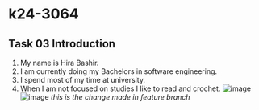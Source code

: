 # k24-3064
## Task 03 Introduction
1. My name is Hira Bashir.
2. I am currently doing my Bachelors in software engineering.
3. I spend most of my time at university.
4. When I am not focused on studies I like to read and crochet.
![image](https://github.com/user-attachments/assets/0757440c-95e7-4432-85cd-ba417769f4d8)
![image](https://github.com/user-attachments/assets/be025a9d-d700-4b60-8dc8-78700a28e7aa)
*this is the change made in feature branch*
